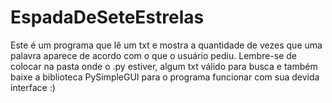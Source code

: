 # EspadaDeSeteEstrelas
Este é um programa que lê um txt e mostra a quantidade de vezes que uma palavra aparece de acordo com o que o usuário pediu.
Lembre-se de colocar na pasta onde o .py estiver, algum txt válido para busca e também baixe a biblioteca PySimpleGUI para o programa funcionar com sua devida interface :)
